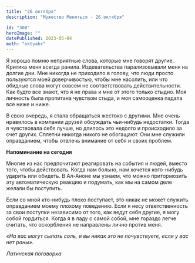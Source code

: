 ```yaml
---
title: "26 октября"
description: "Мужество Меняться - 26 октября"

id: "300"
heroImage: ""
datePublished: 2023-05-04
moth: "oktyabr"
---
```


Я хорошо помню неприятные слова, которые мне говорят другие. Критика меня
всегда ранила. Издевательства парализовывали меня на долгие дни. Мне никогда
не приходило в голову, что люди просто пользуются моей доверчивостью, чтобы
мне насолить, или что обидные слова могут совсем не соответствовать
действительности. Как будто все знают, что я не права и мне от этого только
стыдно. Моя личность была пропитана чувством стыда, и моя самооценка падала
все ниже и ниже.

В свою очередь, я стала обращаться жестоко с другими. Мне очень нравилось в
компании друзей обсуждать чьи-нибудь недостатки. Тогда я чувствовала себя
лучше, но длилось это недолго и происходило за счет других. Сплетни никогда
никого не обогащают. Они мне служили оправданием, чтобы отвлечь внимание от
себя и своих проблем.

**Напоминание на сегодня**

Многие из нас предпочитают реагировать на события и людей, вместо того, чтобы
действовать. Когда нам больно, нам хочется кого-нибудь ударить или обидеть. В
Ал-Аноне мы узнаем, что можно притормозить эту автоматическую реакцию и
подумать, как мы на самом деле желали бы поступить.

Если со мной кто-нибудь плохо поступает, это никак не может служить
оправданием моему плохому поведению. Если я несу ответственность за свои
поступки независимо от того, как ведут себя другие, я могу собой гордиться.
Когда я в ладу с самой собой, мне гораздо легче считать, что оскорбления не
направлены лично против меня.

_«На вас могут сыпать соль, и вы никак это не почувствуете, если у вас нет
раны»._

_Латинская поговорка_
